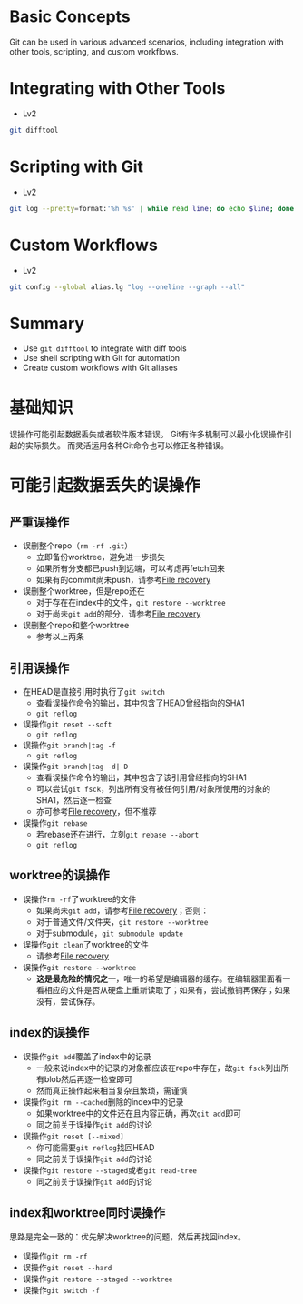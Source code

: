# Basic Concepts

Git can be used in various advanced scenarios, including integration with other tools, scripting, and custom workflows.

# Integrating with Other Tools

- Lv2

```bash
git difftool
```

# Scripting with Git

- Lv2

```bash
git log --pretty=format:'%h %s' | while read line; do echo $line; done
```

# Custom Workflows

- Lv2

```bash
git config --global alias.lg "log --oneline --graph --all"
```

# Summary

- Use `git difftool` to integrate with diff tools
- Use shell scripting with Git for automation
- Create custom workflows with Git aliases

# 基础知识

误操作可能引起数据丢失或者软件版本错误。
Git有许多机制可以最小化误操作引起的实际损失。
而灵活运用各种Git命令也可以修正各种错误。

# 可能引起数据丢失的误操作

## 严重误操作

- 误删整个repo（`rm -rf .git`）
    - 立即备份worktree，避免进一步损失
    - 如果所有分支都已push到远端，可以考虑再fetch回来
    - 如果有的commit尚未push，请参考[File recovery](https://wiki.archlinux.org/index.php/File_recovery)
- 误删整个worktree，但是repo还在
    - 对于存在在index中的文件，`git restore --worktree`
    - 对于尚未`git add`的部分，请参考[File recovery](https://wiki.archlinux.org/index.php/File_recovery)
- 误删整个repo和整个worktree
    - 参考以上两条

## 引用误操作

- 在HEAD是直接引用时执行了`git switch`
    - 查看误操作命令的输出，其中包含了HEAD曾经指向的SHA1
    - `git reflog`
- 误操作`git reset --soft`
    - `git reflog`
- 误操作`git branch|tag -f`
    - `git reflog`
- 误操作`git branch|tag -d|-D`
    - 查看误操作命令的输出，其中包含了该引用曾经指向的SHA1
    - 可以尝试`git fsck`，列出所有没有被任何引用/对象所使用的对象的SHA1，然后逐一检查
    - 亦可参考[File recovery](https://wiki.archlinux.org/index.php/File_recovery)，但不推荐
- 误操作`git rebase`
    - 若rebase还在进行，立刻`git rebase --abort`
    - `git reflog`

## worktree的误操作

- 误操作`rm -rf`了worktree的文件
    - 如果尚未`git add`，请参考[File recovery](https://wiki.archlinux.org/index.php/File_recovery)；否则：
    - 对于普通文件/文件夹，`git restore --worktree`
    - 对于submodule，`git submodule update`
- 误操作`git clean`了worktree的文件
    - 请参考[File recovery](https://wiki.archlinux.org/index.php/File_recovery)
- 误操作`git restore --worktree`
    - **这是最危险的情况之一**，唯一的希望是编辑器的缓存。在编辑器里面看一看相应的文件是否从硬盘上重新读取了；如果有，尝试撤销再保存；如果没有，尝试保存。

## index的误操作

- 误操作`git add`覆盖了index中的记录
    - 一般来说index中的记录的对象都应该在repo中存在，故`git fsck`列出所有blob然后再逐一检查即可
    - 然而真正操作起来相当复杂且繁琐，需谨慎
- 误操作`git rm --cached`删除的index中的记录
    - 如果worktree中的文件还在且内容正确，再次`git add`即可
    - 同之前关于误操作`git add`的讨论
- 误操作`git reset [--mixed]`
    - 你可能需要`git reflog`找回HEAD
    - 同之前关于误操作`git add`的讨论
- 误操作`git restore --staged`或者`git read-tree`
    - 同之前关于误操作`git add`的讨论

## index和worktree同时误操作

思路是完全一致的：优先解决worktree的问题，然后再找回index。

- 误操作`git rm -rf`
- 误操作`git reset --hard`
- 误操作`git restore --staged --worktree`
- 误操作`git switch -f`

